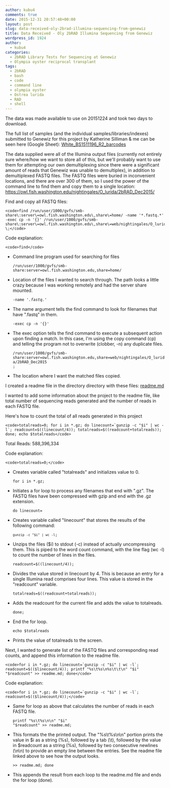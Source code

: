 ```yaml
---
author: kubu4
comments: true
date: 2015-12-31 20:57:48+00:00
layout: post
slug: data-received-oly-2brad-illumina-sequencing-from-genewiz
title: Data Received - Oly 2bRAD Illumina Sequencing from Genewiz
wordpress_id: 1924
author:
  - kubu4
categories:
  - 2bRAD Library Tests for Sequencing at Genewiz
  - Olympia oyster reciprocal transplant
tags:
  - 2bRAD
  - bash
  - code
  - command line
  - olympia oyster
  - Ostrea lurida
  - RAD
  - shell
---
```


The data was made available to use on 20151224 and took two days to download.

The full list of samples (and the individual samples/libraries/indexes) submitted to Genewiz for this project by Katherine Silliman & me can be seen here (Google Sheet): [White_BS1511196_R2_barcodes](httpss://docs.google.com/spreadsheets/d/1DJP4zpF3OcISOAQ-MM8bW85WcJqdB5EvcExs2wGvzcg/edit?usp=sharing)

The data supplied were all of the Illumina output files (currently not entirely sure where/how we want to store all of this, but we'll probably want to use them for attempting our own demultiplexing since there were a significant amount of reads that Genewiz was unable to demultiplex), in addition to demultiplexed FASTQ files. The FASTQ files were buried in inconvenient locations, and there are over 300 of them, so I used the power of the command line to find them and copy them to a single location: https://owl.fish.washington.edu/nightingales/O_lurida/2bRAD_Dec2015/

Find and copy all FASTQ files:


    
    <code>find /run/user/1000/gvfs/smb-share\:server\=owl.fish.washington.edu\,share\=home/ -name '*.fastq.*' -exec cp -n '{}' /run/user/1000/gvfs/smb-share\:server\=owl.fish.washington.edu\,share\=web/nightingales/O_lurida/ \;</code>



Code explanation:


    
    <code>find</code>







  * Command line program used for searching for files




    
    <code>/run/user/1000/gvfs/smb-share\:server\=owl.fish.washington.edu\,share\=home/ </code>







  * Location of the files I wanted to search through. The path looks a little crazy because I was working remotely and had the server share mounted.




    
    <code>-name '*.fastq.*'</code>







  * The name argument tells the find command to look for filenames that have ".fastq" in them.




    
    <code>-exec cp -n '{}'</code>







  * The exec option tells the find command to execute a subsequent action upon finding a match. In this case, I'm using the copy command (cp) and telling the program not to overwrite (clobber, -n) any duplicate files.




    
    <code>/run/user/1000/gvfs/smb-share\:server\=owl.fish.washington.edu\,share\=web/nightingales/O_lurida/2bRAD_Dec2015 \;</code>







  * The location where I want the matched files copied.



I created a readme file in the directory directory with these files: [readme.md](https://owl.fish.washington.edu/nightingales/O_lurida/2bRAD_Dec2015/readme.md)

I wanted to add some information about the project to the readme file, like total number of sequencing reads generated and the number of reads in each FASTQ file.

Here's how to count the total of all reads generated in this project


    
    <code>totalreads=0; for i in *.gz; do linecount=`gunzip -c "$i" | wc -l`; readcount=$((linecount/4)); totalreads=$((readcount+totalreads)); done; echo $totalreads</code>



Total Reads: 588,396,334

Code explanation:


    
    <code>totalreads=0;</code>







  * Creates variable called "totalreads" and initializes value to 0.




    
    <code>for i in *.gz;</code>







  * Initiates a for loop to process any filenames that end with ".gz". The FASTQ files have been compressed with gzip and end with the .gz extension.




    
    <code>do linecount=</code>







  * Creates variable called "linecount" that stores the results of the following command:




    
    <code>`gunzip -c "$i" | wc -l`;</code>







  * Unzips the files ($i) to stdout (-c) instead of actually uncompressing them. This is piped to the word count command, with the line flag (wc -l) to count the number of lines in the files.




    
    <code>readcount=$((linecount/4));</code>







  * Divides the value stored in linecount by 4. This is because an entry for a single Illumina read comprises four lines. This value is stored in the "readcount" variable.




    
    <code>totalreads=$((readcount+totalreads));</code>







  * Adds the readcount for the current file and adds the value to totalreads.




    
    <code>done;</code>







  * End the for loop.




    
    <code>echo $totalreads</code>







  * Prints the value of totalreads to the screen.



Next, I wanted to generate list of the FASTQ files and corresponding read counts, and append this information to the readme file.


    
    <code>for i in *.gz; do linecount=`gunzip -c "$i" | wc -l`; readcount=$(($linecount/4)); printf "%s\t%s\n%s\t\t\n" "$i" "$readcount" >> readme.md; done</code>



Code explanation:


    
    <code>for i in *.gz; do linecount=`gunzip -c "$i" | wc -l`; readcount=$(($linecount/4));</code>







  * Same for loop as above that calculates the number of reads in each FASTQ file.




    
    <code>printf "%s\t%s\n\n" "$i" "$readcount" >> readme.md;</code>







  * This formats the the printed output. The "%s\t%s\n\n" portion prints the value in $i as a string (%s), followed by a tab (\t), followed by the value in $readcount as a string (%s), followed by two consecutive newlines (\n\n) to provide an empty line between the entries. See the readme file linked above to see how the output looks.




    
    <code>>> readme.md; done</code>







  * This appends the result from each loop to the readme.md file and ends the for loop (done).


